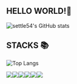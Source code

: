 ## HELLO WORLD!👋

![settle54's GitHub stats](https://github-readme-stats.vercel.app/api?username=dev-settle54&show_icons=true&hide=stars,contribs&theme=shadow_blue)

## STACKS 📚
![Top Langs](https://github-readme-stats.vercel.app/api/top-langs/?username=anuraghazra&hide_progress=true&theme=shadow_blue)
<div style="display:flex; flex-direction:row;">
    <img src="https://img.shields.io/badge/kotlin-7F52FF?style=for-the-badge&logo=kotlin&logoColor=white">
    <img src="https://img.shields.io/badge/Python-14354C?style=for-the-badge&logo=python&logoColor=white"/>
    <img src="https://img.shields.io/badge/Java-ED8B00?style=for-the-badge&logo=openjdk&logoColor=white">
    <img src="https://img.shields.io/badge/Android-3DDC84?style=for-the-badge&logo=android&logoColor=white">
    <img src="https://img.shields.io/badge/SQLite-07405E?style=for-the-badge&logo=sqlite&logoColor=white">
    <img src="https://img.shields.io/badge/Oracle-F80000?style=for-the-badge&logo=oracle&logoColor=black"> 
</div>

